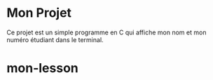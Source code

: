 # Mon Projet

Ce projet est un simple programme en C qui affiche mon nom et mon numéro étudiant dans le terminal.

# mon-lesson
